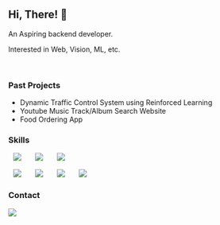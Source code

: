 ## Hi, There! 👋

An Aspiring backend developer. 

Interested in Web, Vision, ML, etc.

&nbsp;

<h3>Past Projects</h3>

- Dynamic Traffic Control System using Reinforced Learning
- Youtube Music Track/Album Search Website
- Food Ordering App

<h3>Skills</h3>
<div>
<img src="https://img.shields.io/badge/C++-007396?style=flat-square&logo=cplusplus&logoColor=white" style="height : auto; margin-left : 10px; margin-right : 10px;"/>&nbsp;
<img src="https://img.shields.io/badge/Python-6DB33F?style=flat-square&logo=python&logoColor=white" style="height : auto; margin-left : 10px; margin-right : 10px;"/>&nbsp;
<img src="https://img.shields.io/badge/Java-000000?style=flat-square&logo=openjdk&logoColor=white" style="height : auto; margin-left : 10px; margin-right : 10px;"/>&nbsp;

<img src="https://img.shields.io/badge/PostgreSQL-4169E1?style=flat-square&logo=postgresql&logoColor=white" style="height : auto; margin-left : 10px; margin-right : 10px;"/>&nbsp;
<img src="https://img.shields.io/badge/PyTorch-EE4C2C?style=flat-square&logo=pytorch&logoColor=white" style="height : auto; margin-left : 10px; margin-right : 10px;"/>&nbsp;
<img src="https://img.shields.io/badge/Git-F05032?style=flat-square&logo=git&logoColor=white" style="height : auto; margin-left : 10px; margin-right : 10px;"/>&nbsp;
<img src="https://img.shields.io/badge/LaTex-008080?style=flat-square&logo=latex&logoColor=white" style="height : auto; margin-left : 10px; margin-right : 10px;"/>&nbsp;
</div>

<h3>Contact</h3>
<a href="mailto:jeonghalib@gmail.com"><img src="https://img.shields.io/badge/Gmail-d14836?style=flat-square&logo=Gmail&logoColor=white&link=jeonghalib@gmail.com"/></a>

<!--
**bluespaine/bluespaine** is a ✨ _special_ ✨ repository because its `README.md` (this file) appears on your GitHub profile.

Here are some ideas to get you started:

- 🔭 I’m currently working on ...
- 🌱 I’m currently learning ...
- 👯 I’m looking to collaborate on ...
- 🤔 I’m looking for help with ...
- 💬 Ask me about ...
- 📫 How to reach me: ...
- 😄 Pronouns: ...
- ⚡ Fun fact: ...
-->
